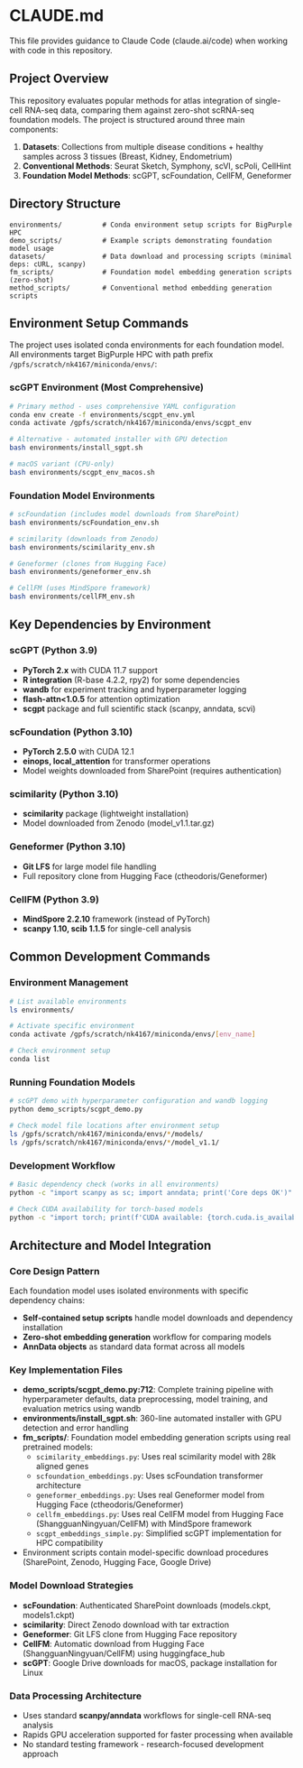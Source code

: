 # CLAUDE.md

This file provides guidance to Claude Code (claude.ai/code) when working with code in this repository.

## Project Overview

This repository evaluates popular methods for atlas integration of single-cell RNA-seq data, comparing them against zero-shot scRNA-seq foundation models. The project is structured around three main components:

1. **Datasets**: Collections from multiple disease conditions + healthy samples across 3 tissues (Breast, Kidney, Endometrium)
2. **Conventional Methods**: Seurat Sketch, Symphony, scVI, scPoli, CellHint
3. **Foundation Model Methods**: scGPT, scFoundation, CellFM, Geneformer

## Directory Structure

```
environments/          # Conda environment setup scripts for BigPurple HPC
demo_scripts/          # Example scripts demonstrating foundation model usage
datasets/              # Data download and processing scripts (minimal deps: cURL, scanpy)
fm_scripts/            # Foundation model embedding generation scripts (zero-shot)
method_scripts/        # Conventional method embedding generation scripts
```

## Environment Setup Commands

The project uses isolated conda environments for each foundation model. All environments target BigPurple HPC with path prefix `/gpfs/scratch/nk4167/miniconda/envs/`:

### scGPT Environment (Most Comprehensive)
```bash
# Primary method - uses comprehensive YAML configuration
conda env create -f environments/scgpt_env.yml
conda activate /gpfs/scratch/nk4167/miniconda/envs/scgpt_env

# Alternative - automated installer with GPU detection
bash environments/install_sgpt.sh

# macOS variant (CPU-only)
bash environments/scgpt_env_macos.sh
```

### Foundation Model Environments
```bash
# scFoundation (includes model downloads from SharePoint)
bash environments/scFoundation_env.sh

# scimilarity (downloads from Zenodo)
bash environments/scimilarity_env.sh

# Geneformer (clones from Hugging Face)
bash environments/geneformer_env.sh

# CellFM (uses MindSpore framework)
bash environments/cellFM_env.sh
```

## Key Dependencies by Environment

### scGPT (Python 3.9)
- **PyTorch 2.x** with CUDA 11.7 support
- **R integration** (R-base 4.2.2, rpy2) for some dependencies
- **wandb** for experiment tracking and hyperparameter logging
- **flash-attn<1.0.5** for attention optimization
- **scgpt** package and full scientific stack (scanpy, anndata, scvi)

### scFoundation (Python 3.10)  
- **PyTorch 2.5.0** with CUDA 12.1
- **einops, local_attention** for transformer operations
- Model weights downloaded from SharePoint (requires authentication)

### scimilarity (Python 3.10)
- **scimilarity** package (lightweight installation)
- Model downloaded from Zenodo (model_v1.1.tar.gz)

### Geneformer (Python 3.10)
- **Git LFS** for large model file handling
- Full repository clone from Hugging Face (ctheodoris/Geneformer)

### CellFM (Python 3.9)
- **MindSpore 2.2.10** framework (instead of PyTorch)
- **scanpy 1.10, scib 1.1.5** for single-cell analysis

## Common Development Commands

### Environment Management
```bash
# List available environments
ls environments/

# Activate specific environment
conda activate /gpfs/scratch/nk4167/miniconda/envs/[env_name]

# Check environment setup
conda list
```

### Running Foundation Models
```bash
# scGPT demo with hyperparameter configuration and wandb logging
python demo_scripts/scgpt_demo.py

# Check model file locations after environment setup
ls /gpfs/scratch/nk4167/miniconda/envs/*/models/
ls /gpfs/scratch/nk4167/miniconda/envs/*/model_v1.1/
```

### Development Workflow
```bash
# Basic dependency check (works in all environments)
python -c "import scanpy as sc; import anndata; print('Core deps OK')"

# Check CUDA availability for torch-based models
python -c "import torch; print(f'CUDA available: {torch.cuda.is_available()}')"
```

## Architecture and Model Integration

### Core Design Pattern
Each foundation model uses isolated environments with specific dependency chains:
- **Self-contained setup scripts** handle model downloads and dependency installation
- **Zero-shot embedding generation** workflow for comparing models
- **AnnData objects** as standard data format across all models

### Key Implementation Files
- **demo_scripts/scgpt_demo.py:712**: Complete training pipeline with hyperparameter defaults, data preprocessing, model training, and evaluation metrics using wandb
- **environments/install_sgpt.sh**: 360-line automated installer with GPU detection and error handling
- **fm_scripts/**: Foundation model embedding generation scripts using real pretrained models:
  - `scimilarity_embeddings.py`: Uses real scimilarity model with 28k aligned genes
  - `scfoundation_embeddings.py`: Uses scFoundation transformer architecture  
  - `geneformer_embeddings.py`: Uses real Geneformer model from Hugging Face (ctheodoris/Geneformer)
  - `cellfm_embeddings.py`: Uses real CellFM model from Hugging Face (ShangguanNingyuan/CellFM) with MindSpore framework
  - `scgpt_embeddings_simple.py`: Simplified scGPT implementation for HPC compatibility
- Environment scripts contain model-specific download procedures (SharePoint, Zenodo, Hugging Face, Google Drive)

### Model Download Strategies
- **scFoundation**: Authenticated SharePoint downloads (models.ckpt, models1.ckpt)
- **scimilarity**: Direct Zenodo download with tar extraction
- **Geneformer**: Git LFS clone from Hugging Face repository
- **CellFM**: Automatic download from Hugging Face (ShangguanNingyuan/CellFM) using huggingface_hub
- **scGPT**: Google Drive downloads for macOS, package installation for Linux

### Data Processing Architecture  
- Uses standard **scanpy/anndata** workflows for single-cell RNA-seq analysis
- Rapids GPU acceleration supported for faster processing when available
- No standard testing framework - research-focused development approach